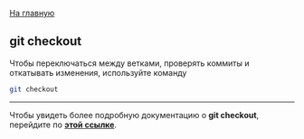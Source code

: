 [На главную](../readme.md)

## git checkout

Чтобы переключаться между ветками, проверять коммиты и откатывать изменения, используйте команду

```bash
git checkout
```

---

Чтобы увидеть более подробную документацию о **git checkout**, перейдите по **[этой ссылке](https://www.yourtodo.ru/posts/13/#checkout)**.